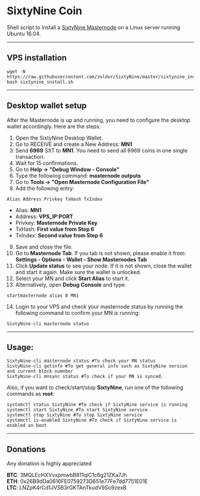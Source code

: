 # SixtyNine Coin
Shell script to install a [SixtyNine Masternode](http://sixtyninecoin.com/) on a Linux server running Ubuntu 16.04.
***

## VPS installation
```
wget -N https://raw.githubusercontent.com/zoldur/SixtyNine/master/sixtynine_install.sh
bash sixtynine_install.sh
```
***

## Desktop wallet setup

After the Masternode is up and running, you need to configure the desktop wallet accordingly. Here are the steps:
1. Open the SixtyNine Desktop Wallet.
2. Go to RECEIVE and create a New Address: **MN1**
3. Send **6969** SXT to **MN1**. You need to send all 6969 coins in one single transaction.
4. Wait for 15 confirmations.
5. Go to **Help -> "Debug Window - Console"**
6. Type the following command: **masternode outputs**
7. Go to  **Tools -> "Open Masternode Configuration File"**
8. Add the following entry:
```
Alias Address Privkey TxHash TxIndex
```
* Alias: **MN1**
* Address: **VPS_IP:PORT**
* Privkey: **Masternode Private Key**
* TxHash: **First value from Step 6**
* TxIndex:  **Second value from Step 6**
9. Save and close the file.
10. Go to **Masternode Tab**. If you tab is not shown, please enable it from: **Settings - Options - Wallet - Show Masternodes Tab**
11. Click **Update status** to see your node. If it is not shown, close the wallet and start it again. Make sure the wallet is unlocked.
12. Select your MN and click **Start Alias** to start it.
13. Alternatively, open **Debug Console** and type:
```
startmasternode alias 0 MN1
```
14. Login to your VPS and check your masternode status by running the following command to confirm your MN is running:
```
SixtyNine-cli masternode status
```
***

## Usage:
```
SixtyNine-cli masternode status #To check your MN status
SixtyNine-cli getinfo #To get general info such as SixtyNine version and current block numnber
SixtyNine-cli mnsync status #To check if your MN is synced.
```
Also, if you want to check/start/stop **SixtyNine**, run one of the following commands as **root**:

```
systemctl status SixtyNine #To check if SixtyNine service is running
systemctl start SixtyNine #To start SixtyNine service
systemctl stop SixtyNine #To stop SixtyNine service
systemctl is-enabled SixtyNine #To check if SixtyNine service is enabled on boot
```
***

## Donations
Any donation is highly appreciated

**BTC**: 3MQLEcHXVvxpmwbB811qiC1c6g21ZKa7Jh  
**ETH**: 0x26B9dDa0616FE0759273D651e77Fe7dd7751E01E  
**LTC**: LNZpK4rCd1JVSB3rGKTAnTkudV9So9zexB  
